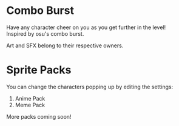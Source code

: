 # Combo Burst

Have any character cheer on you as you get further in the level!  
Inspired by osu's combo burst.

Art and SFX belong to their respective owners.

# Sprite Packs

You can change the characters popping up by editing the settings:
1. Anime Pack
2. Meme Pack

More packs coming soon!
